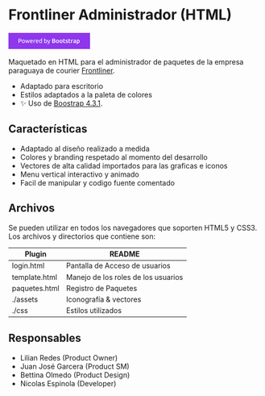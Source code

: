 # Frontliner Administrador (HTML)

[![N|Solid](./assets/idle/bootstrap.png)](https://cdn.jsdelivr.net/npm/bootstrap@4.3.1/dist/css/bootstrap.min.css)

Maquetado en HTML para el administrador de paquetes de la empresa paraguaya de courier  [Frontliner](https://frontliner.com.py/).

- Adaptado para escritorio
- Estilos adaptados a la paleta de colores
- ✨ Uso de [Boostrap 4.3.1](https://cdn.jsdelivr.net/npm/bootstrap@4.3.1/dist/css/bootstrap.min.css).

## Características

- Adaptado al diseño realizado a medida
- Colores y branding respetado al momento del desarrollo
- Vectores de alta calidad importados para las graficas e iconos
- Menu vertical interactivo y animado
- Facil de manipular y codigo fuente comentado


## Archivos

Se pueden utilizar en todos los navegadores que soporten HTML5 y CSS3. Los archivos y directorios que contiene son:


| Plugin | README |
| ------ | ------ |
| login.html | Pantalla de Acceso de usuarios|
| template.html | Manejo de los roles de los usuarios |
| paquetes.html | Registro de Paquetes |
| ./assets | Iconografía & vectores |
| ./css | Estilos utilizados |

## Responsables

- Lilian Redes (Product Owner)
- Juan José Garcera (Product SM)
- Bettina Olmedo (Product Design)
- Nicolas Espinola (Developer)






